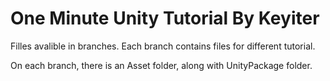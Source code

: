 # One Minute Unity Tutorial By Keyiter
Filles avalible in branches. Each branch contains files for different tutorial.

On each branch, there is an Asset folder, along with UnityPackage folder. 